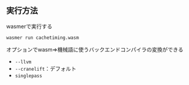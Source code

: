 ## 実行方法
wasmerで実行する
```
wasmer run cachetiming.wasm
```
オプションでwasm⇒機械語に使うバックエンドコンパイラの変換ができる
* `--llvm`
* `--cranelift`：デフォルト
* `singlepass`